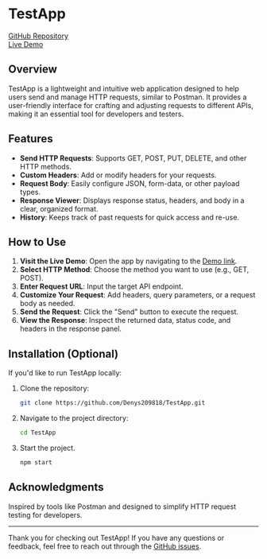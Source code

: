 # TestApp

[GitHub Repository](https://github.com/Denys209818/TestApp)  
[Live Demo](https://denys209818.github.io/TestApp/)

## Overview
TestApp is a lightweight and intuitive web application designed to help users send and manage HTTP requests, similar to Postman. It provides a user-friendly interface for crafting and adjusting requests to different APIs, making it an essential tool for developers and testers.

## Features
- **Send HTTP Requests**: Supports GET, POST, PUT, DELETE, and other HTTP methods.
- **Custom Headers**: Add or modify headers for your requests.
- **Request Body**: Easily configure JSON, form-data, or other payload types.
- **Response Viewer**: Displays response status, headers, and body in a clear, organized format.
- **History**: Keeps track of past requests for quick access and re-use.

## How to Use
1. **Visit the Live Demo**: Open the app by navigating to the [Demo link](https://denys209818.github.io/TestApp/).
2. **Select HTTP Method**: Choose the method you want to use (e.g., GET, POST).
3. **Enter Request URL**: Input the target API endpoint.
4. **Customize Your Request**: Add headers, query parameters, or a request body as needed.
5. **Send the Request**: Click the "Send" button to execute the request.
6. **View the Response**: Inspect the returned data, status code, and headers in the response panel.

## Installation (Optional)
If you'd like to run TestApp locally:
1. Clone the repository:
   ```bash
   git clone https://github.com/Denys209818/TestApp.git
   ```
2. Navigate to the project directory:
   ```bash
   cd TestApp
   ```
3. Start the project.
   ```bash
   npm start
   ```

## Acknowledgments
Inspired by tools like Postman and designed to simplify HTTP request testing for developers.

---
Thank you for checking out TestApp! If you have any questions or feedback, feel free to reach out through the [GitHub issues](https://github.com/Denys209818/TestApp/issues).

